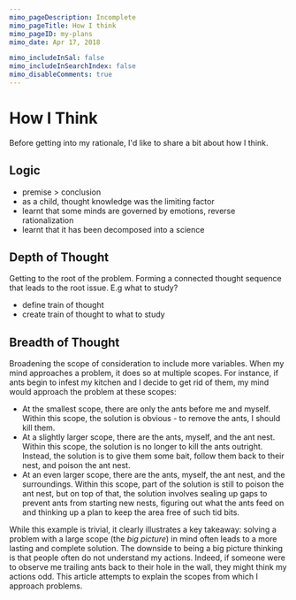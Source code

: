 ```yaml
---
mimo_pageDescription: Incomplete
mimo_pageTitle: How I think
mimo_pageID: my-plans
mimo_date: Apr 17, 2018

mimo_includeInSal: false
mimo_includeInSearchIndex: false
mimo_disableComments: true
---
```


# How I Think
Before getting into my rationale, I'd like to share a bit about how I think.

## Logic
- premise > conclusion
- as a child, thought knowledge was the limiting factor
- learnt that some minds are governed by emotions, reverse rationalization
- learnt that it has been decomposed into a science

## Depth of Thought
Getting to the root of the problem. Forming a connected thought sequence that leads to the root issue. E.g what to study?
- define train of thought
- create train of thought to what to study

## Breadth of Thought
Broadening the scope of consideration to include more variables.
When my mind approaches a problem, it does so at multiple scopes. For instance, if ants begin to infest my kitchen and I decide to get rid of them, my mind would approach the problem at these scopes:

- At the smallest scope, there are only the ants before me and myself. Within this scope, the solution is obvious - to remove the ants, I should kill them. 
- At a slightly larger scope, there are the ants, myself, and the ant nest. Within this scope, the solution is no longer to kill the ants outright. Instead, the solution is
to give them some bait, follow them back to their nest, and poison the ant nest. 
- At an even larger scope, there are the ants, myself, the ant nest, and the surroundings. Within this scope, part of the solution is still to poison the ant nest, but on top of that, the solution involves sealing up
gaps to prevent ants from starting new nests, figuring out what the ants feed on and thinking up a plan to keep the area free of such tid bits.

While this example is trivial, it clearly illustrates a key takeaway: solving a problem with a large scope (the *big picture*) in mind often leads to a more lasting and complete solution. The downside to being a big picture thinking
is that people often do not understand my actions. Indeed, if someone were to observe me trailing ants back to their hole in the wall, they might think my actions odd. This article attempts to explain the scopes from which I 
approach problems.